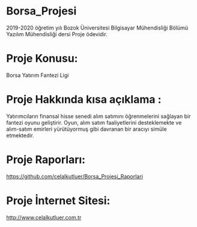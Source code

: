 # Borsa_Projesi
2019-2020 öğretim yılı Bozok Üniversitesi Bilgisayar Mühendisliği Bölümü Yazılım Mühendisliği dersi Proje ödevidir.

# Proje Konusu: 
Borsa Yatırım Fantezi Ligi


# Proje Hakkında kısa açıklama : 
Yatırımcıların finansal hisse senedi alım satımını öğrenmelerini sağlayan bir fantezi oyunu geliştirir. Oyun, alım satım faaliyetlerini desteklemekte ve alım-satım emirleri yürütüyormuş gibi davranan bir aracıyı simüle etmektedir.

# Proje Raporları: 
https://github.com/celalkutluer/Borsa_Projesi_Raporlari

# Proje İnternet Sitesi: 
http://www.celalkutluer.com.tr
